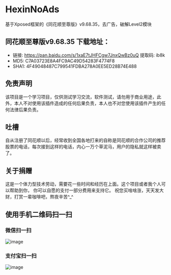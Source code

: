 # HexinNoAds
基于Xposed框架的《同花顺至尊版》v9.68.35，去广告，破解Level2模块

## 同花顺至尊版v9.68.35 下载地址：
- 链接: https://pan.baidu.com/s/1xaE7tJHFCgw7JnxQwBz0uQ 提取码: ib8k 
- MD5: C7A03723E8A4FC9AC49D54283F4774F8
- SHA1: 4F49048487C799541FDBA278A0EE5ED28B74E488

## 免责声明
该项目是一个学习项目，仅供测试学习交流，软件测试，请勿用于商业用途，此外，本人不对使用该插件造成的任何后果负责，本人也不对您使用该插件产生的任何法律后果负责。

## 吐槽
自从注册了同花顺以后，经常收到全国各地打来的自称是同花顺的合作公司的推荐股票的电话，每次接到这样的电话，内心一万个草泥马，用户的隐私就这样被卖了。

## 关于捐赠
这是一个体力型技术劳动，需要花一些时间和经历在上面。这个项目或者我个人可以帮助到你， 你可以自愿的支付一部分费用来支持它。
祝您买啥啥涨，天天发大财，打赏一辈咖啡吧，熬夜辛苦^_^


## 使用手机二维码扫一扫

### 微信扫一扫 
![image](https://github.com/ohyeah521/NoAds-For-YouTube/raw/master/images/wechat.jpg)

### 支付宝扫一扫
![image](https://github.com/ohyeah521/NoAds-For-YouTube/raw/master/images/alipay.jpg)
